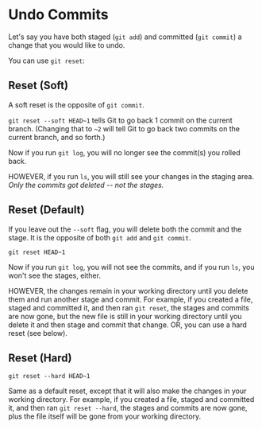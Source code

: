 # Undo Commits

Let's say you have both staged (`git add`) and committed (`git commit`) a change that you would like to undo.

You can use `git reset`:


## Reset (Soft)

A soft reset is the opposite of `git commit`.

`git reset --soft HEAD~1` tells Git to go back 1 commit on the current branch.  (Changing that to `~2` will tell Git to go back two commits on the current branch, and so forth.)

Now if you run `git log`, you will no longer see the commit(s) you rolled back.

HOWEVER, if you run `ls`, you will still see your changes in the staging area.  *Only the commits got deleted -- not the stages.*


## Reset (Default)

If you leave out the `--soft` flag, you will delete both the commit and the stage.  It is the opposite of both `git add` and `git commit`.

`git reset HEAD~1`

Now if you run `git log`, you will not see the commits, and if you run `ls`, you won't see the stages, either.

HOWEVER, the changes remain in your working directory until you delete them and run another stage and commit.  For example, if you created a file, staged and committed it, and then ran `git reset`, the stages and commits are now gone, but the new file is still in your working directory until you delete it and then stage and commit that change.  OR, you can use a hard reset (see below).


## Reset (Hard)

`git reset --hard HEAD~1`

Same as a default reset, except that it will also make the changes in your working directory.  For example, if you created a file, staged and committed it, and then ran `git reset --hard`, the stages and commits are now gone, plus the file itself will be gone from your working directory.